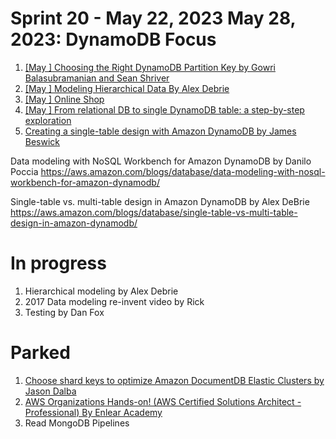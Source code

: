 <h1>Sprint 20 - May 22, 2023	May 28, 2023: DynamoDB Focus</h1>

1. [[May ] Choosing the Right DynamoDB Partition Key by Gowri Balasubramanian and Sean Shriver](https://aws.amazon.com/blogs/database/choosing-the-right-dynamodb-partition-key/)
2. [[May ] Modeling Hierarchical Data By Alex Debrie](https://www.dynamodbguide.com/hierarchical-data/)
3. [[May ] Online Shop](https://github.com/aws-samples/amazon-dynamodb-design-patterns/tree/master/examples/an-online-shop)
4. [[May ] From relational DB to single DynamoDB table: a step-by-step exploration](https://www.trek10.com/blog/dynamodb-single-table-relational-modeling)
5. [Creating a single-table design with Amazon DynamoDB by James Beswick](https://aws.amazon.com/blogs/compute/creating-a-single-table-design-with-amazon-dynamodb/)

Data modeling with NoSQL Workbench for Amazon DynamoDB
by Danilo Poccia
https://aws.amazon.com/blogs/database/data-modeling-with-nosql-workbench-for-amazon-dynamodb/

Single-table vs. multi-table design in Amazon DynamoDB
by Alex DeBrie
https://aws.amazon.com/blogs/database/single-table-vs-multi-table-design-in-amazon-dynamodb/

# In progress

1. Hierarchical modeling by Alex Debrie
2. 2017 Data modeling re-invent video by Rick
3. Testing by Dan Fox

# Parked

1. [Choose shard keys to optimize Amazon DocumentDB Elastic Clusters by Jason Dalba](https://aws.amazon.com/blogs/database/choose-shard-keys-to-optimize-amazon-documentdb-elastic-clusters/)
2. [AWS Organizations Hands-on! (AWS Certified Solutions Architect - Professional) By Enlear Academy](https://www.youtube.com/watch?v=jtKqYM9GjNM)
3. Read MongoDB Pipelines